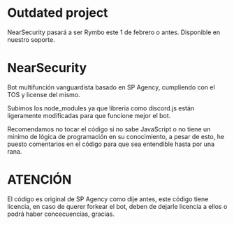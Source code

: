 # Outdated project
NearSecurity pasará a ser Rymbo este 1 de febrero o antes. Disponible en nuestro soporte.

# NearSecurity
Bot multifunción vanguardista basado en SP Agency, cumpliendo con el TOS y license del mismo.

Subimos los node_modules ya que libreria como discord.js están ligeramente modificadas para que funcione mejor el bot.

Recomendamos no tocar el código si no sabe JavaScript o no tiene un minimo de lógica de programación en su conocimiento, a pesar de esto, he puesto comentarios en el código para que sea entendible hasta por una rana.

#   ATENCIÓN
El código es original de SP Agency como dije antes, este código tiene licencia, en caso de querer forkear el bot, deben de dejarle licencia a ellos o podrá haber concecuencias, gracias.
